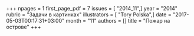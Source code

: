 +++
npages = 1
first_page_pdf = 7
issues = [ "2014_11",]
year = "2014"
rubric = "Задачи в картинках"
illustrators = [ "Tory Polska",]
date = "2017-05-03T00:17:31+03:00"
month = "11"
authors = []
title = "Пожар на острове"
+++
